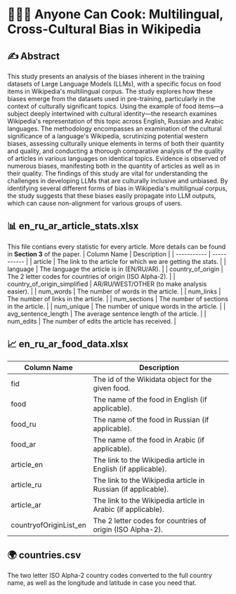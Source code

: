 # 🐀👨‍🍳 Anyone Can Cook: Multilingual, Cross-Cultural Bias in Wikipedia

## ✍️ Abstract
This study presents an analysis of the biases inherent in the training datasets of Large Language Models (LLMs), with a specific focus on food items in Wikipedia's multilingual corpus. The study explores how these biases emerge from the datasets used in pre-training, particularly in the context of culturally significant topics. Using the example of food items—a subject deeply intertwined with cultural identity—the research examines Wikipedia's representation of this topic across English, Russian and Arabic languages. The methodology encompasses an examination of the cultural significance of a language's Wikipedia, scrutinizing potential western biases, assessing culturally unique elements in terms of both their quantity and quality, and conducting a thorough comparative analysis of the quality of articles in various languages on identical topics. Evidence is observed of numerous biases, manifesting both in the quantity of articles as well as in their quality. The findings of this study are vital for understanding the challenges in developing LLMs that are culturally inclusive and unbiased. By identifying several different forms of bias in Wikipedia's multilignual corpus, the study suggests that these biases easily propagate into LLM outputs, which can cause non-alignment for various groups of users.

## 📊 en_ru_ar_article_stats.xlsx
This file contians every statistic for every article. More details can be found in **Section 3** of the paper.
| Column Name | Description |
| ----------- | ----------- |
| article                      | The link to the article for which we are getting the stats.       |
| language                     | The language the article is in (EN/RU/AR).                        |
| country_of_origin            | The 2 letter codes for countries of origin (ISO Alpha-2).         |
| country_of_origin_simplified | AR/RU/WEST/OTHER (to make analysis easier).                       |
| num_words                    | The number of words in the article.                               |
| num_links                    | The number of links in the article.                               |
| num_sections                 | The number of sections in the article.                            |
| num_unique                   | The number of unique words in the article.                        |
| avg_sentence_length          | The average sentence length of the article.                       |
| num_edits                    | The number of edits the article has received.                     |

## 📈 en_ru_ar_food_data.xlsx
| Column Name | Description |
| ----------- | ----------- |
| fid                      | The id of the Wikidata object for the given food.                    |
| food                     | The name of the food in English (if applicable).                     |
| food_ru                  | The name of the food in Russian (if applicable).                     |
| food_ar                  | The name of the food in Arabic (if applicable).                      |
| article_en               | The link to the Wikipedia article in English (if applicable).        |
| article_ru               | The link to the Wikipedia article in Russian (if applicable).        |
| article_ar               | The link to the Wikipedia article in Arabic (if applicable).         |
| countryofOriginList_en   | The 2 letter codes for countries of origin (ISO Alpha-2).            |

## 🌍 countries.csv
The two letter ISO Alpha-2 country codes converted to the full country name, as well as the longitude and latitude in case you need that.
